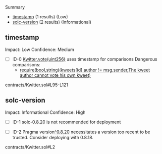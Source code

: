 Summary
 - [timestamp](#timestamp) (1 results) (Low)
 - [solc-version](#solc-version) (2 results) (Informational)
## timestamp
Impact: Low
Confidence: Medium
 - [ ] ID-0
[Kwitter.vote(uint256)](contracts/Kwitter.sol#L95-L121) uses timestamp for comparisons
	Dangerous comparisons:
	- [require(bool,string)(kweets[id].author != msg.sender,The kweet author cannot vote his own kweet)](contracts/Kwitter.sol#L98-L101)

contracts/Kwitter.sol#L95-L121


## solc-version
Impact: Informational
Confidence: High
 - [ ] ID-1
solc-0.8.20 is not recommended for deployment

 - [ ] ID-2
Pragma version[^0.8.20](contracts/Kwitter.sol#L2) necessitates a version too recent to be trusted. Consider deploying with 0.8.18.

contracts/Kwitter.sol#L2



